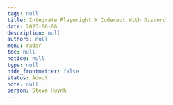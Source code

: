```yaml
---
tags: null
title: Integrate Playwright X Codecept With Discord
date: 2023-06-06
description: null
authors: null
menu: radar
toc: null
notice: null
type: null
hide_frontmatter: false
status: Adopt
note: null
person: Steve Huynh
---
```


